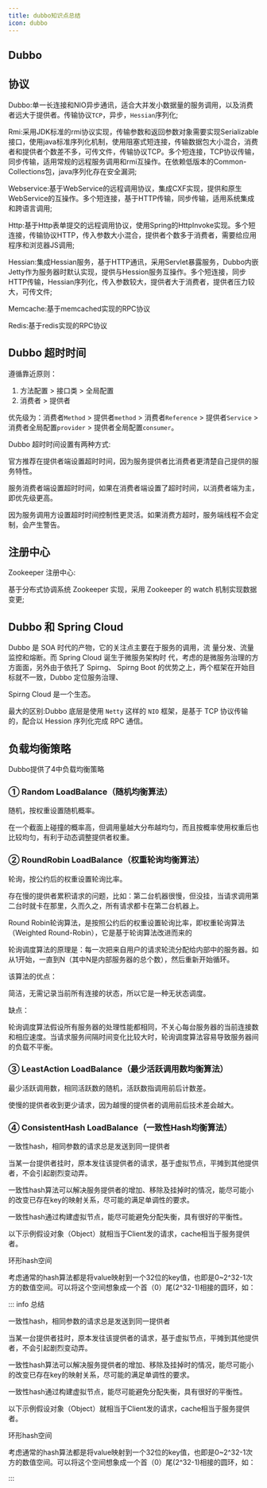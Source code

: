 ```yaml
---
title: dubbo知识点总结
icon: dubbo
---
```


## Dubbo

## 协议

Dubbo:单一长连接和NIO异步通讯，适合大并发小数据量的服务调用，以及消费者远大于提供者。传输协议`TCP`，异步，`Hessian`序列化;

Rmi:采用JDK标准的rmi协议实现，传输参数和返回参数对象需要实现Serializable接口，使用java标准序列化机制，使用阻塞式短连接，传输数据包大小混合，消费者和提供者个数差不多，可传文件，传输协议TCP。多个短连接，TCP协议传输，同步传输，适用常规的远程服务调用和rmi互操作。在依赖低版本的Common-Collections包，java序列化存在安全漏洞;

Webservice:基于WebService的远程调用协议，集成CXF实现，提供和原生WebService的互操作。多个短连接，基于HTTP传输，同步传输，适用系统集成和跨语言调用;

Http:基于Http表单提交的远程调用协议，使用Spring的HttpInvoke实现。多个短连接，传输协议HTTP，传入参数大小混合，提供者个数多于消费者，需要给应用程序和浏览器JS调用;

Hessian:集成Hessian服务，基于HTTP通讯，采用Servlet暴露服务，Dubbo内嵌Jetty作为服务器时默认实现，提供与Hession服务互操作。多个短连接，同步HTTP传输，Hessian序列化，传入参数较大，提供者大于消费者，提供者压力较大，可传文件;

Memcache:基于memcached实现的RPC协议

Redis:基于redis实现的RPC协议

## Dubbo 超时时间

遵循靠近原则：

1. 方法配置 > 接口类 > 全局配置  
2. 消费者 > 提供者

优先级为：消费者`Method` > 提供者`method` > 消费者`Reference` > 提供者`Service` > 消费者全局配置`provider` > 提供者全局配置`consumer`。

Dubbo 超时时间设置有两种方式:

官方推荐在提供者端设置超时时间，因为服务提供者比消费者更清楚自己提供的服务特性。

服务消费者端设置超时时间，如果在消费者端设置了超时时间，以消费者端为主，即优先级更高。

因为服务调用方设置超时时间控制性更灵活。如果消费方超时，服务端线程不会定制，会产生警告。

## 注册中心

Zookeeper 注册中心:

基于分布式协调系统 Zookeeper 实现，采用 Zookeeper 的 watch 机制实现数据变更;

## Dubbo 和 Spring Cloud

Dubbo 是 SOA 时代的产物，它的关注点主要在于服务的调用，流 量分发、流量监控和熔断。而 Spring Cloud 诞生于微服务架构时 代，考虑的是微服务治理的方方面面，另外由于依托了 Spirng、 Spirng Boot 的优势之上，两个框架在开始目标就不一致，Dubbo 定位服务治理、

Spirng Cloud 是一个生态。

最大的区别:Dubbo 底层是使用 `Netty` 这样的 `NIO` 框架，是基于 TCP 协议传输的，配合以 Hession 序列化完成 RPC 通信。

## 负载均衡策略

Dubbo提供了4中负载均衡策略

### ① Random LoadBalance（随机均衡算法）

随机，按权重设置随机概率。

在一个截面上碰撞的概率高，但调用量越大分布越均匀，而且按概率使用权重后也比较均匀，有利于动态调整提供者权重。

### ② RoundRobin LoadBalance（权重轮询均衡算法）

轮询，按公约后的权重设置轮询比率。

存在慢的提供者累积请求的问题，比如：第二台机器很慢，但没挂，当请求调用第二台时就卡在那里，久而久之，所有请求都卡在第二台机器上。

Round Robin轮询算法，是按照公约后的权重设置轮询比率，即权重轮询算法（Weighted Round-Robin），它是基于轮询算法改进而来的

轮询调度算法的原理是：每一次把来自用户的请求轮流分配给内部中的服务器。如从1开始，一直到N（其中N是内部服务器的总个数），然后重新开始循环。

该算法的优点：

简洁，无需记录当前所有连接的状态，所以它是一种无状态调度。

缺点：

轮询调度算法假设所有服务器的处理性能都相同，不关心每台服务器的当前连接数和相应速度。当请求服务间隔时间变化比较大时，轮询调度算法容易导致服务器间的负载不平衡。

### ③ LeastAction LoadBalance（最少活跃调用数均衡算法）

最少活跃调用数，相同活跃数的随机，活跃数指调用前后计数差。

使慢的提供者收到更少请求，因为越慢的提供者的调用前后技术差会越大。

### ④ ConsistentHash LoadBalance（一致性Hash均衡算法）

一致性hash，相同参数的请求总是发送到同一提供者

当某一台提供者挂时，原本发往该提供者的请求，基于虚拟节点，平摊到其他提供者，不会引起剧烈变动弄。

一致性hash算法可以解决服务提供者的增加、移除及挂掉时的情况，能尽可能小的改变已存在key的映射关系，尽可能的满足单调性的要求。

一致性hash通过构建虚拟节点，能尽可能避免分配失衡，具有很好的平衡性。

以下示例假设对象（Object）就相当于Client发的请求，cache相当于服务提供者。

环形hash空间

考虑通常的hash算法都是将value映射到一个32位的key值，也即是0~2^32-1次方的数值空间。可以将这个空间想象成一个首（0）尾(2^32-1)相接的圆环，如：

::: info 总结

一致性hash，相同参数的请求总是发送到同一提供者

当某一台提供者挂时，原本发往该提供者的请求，基于虚拟节点，平摊到其他提供者，不会引起剧烈变动弄。

一致性hash算法可以解决服务提供者的增加、移除及挂掉时的情况，能尽可能小的改变已存在key的映射关系，尽可能的满足单调性的要求。

一致性hash通过构建虚拟节点，能尽可能避免分配失衡，具有很好的平衡性。

以下示例假设对象（Object）就相当于Client发的请求，cache相当于服务提供者。

环形hash空间

考虑通常的hash算法都是将value映射到一个32位的key值，也即是0~2^32-1次方的数值空间。可以将这个空间想象成一个首（0）尾(2^32-1)相接的圆环，如：

:::
